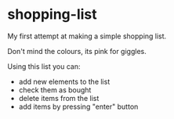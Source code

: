 # shopping-list
My first attempt at making a simple shopping list.

Don't mind the colours, its pink for giggles. 

Using this list you can:
- add new elements to the list
- check them as bought
- delete items from the list
- add items by pressing "enter" button
